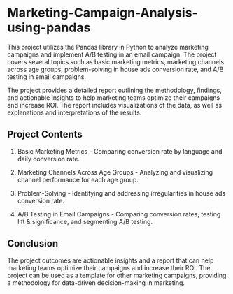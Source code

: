 # Marketing-Campaign-Analysis-using-pandas
This project utilizes the Pandas library in Python to analyze marketing campaigns and implement A/B testing in an email campaign. The project covers several topics such as basic marketing metrics, marketing channels across age groups, problem-solving in house ads conversion rate, and A/B testing in email campaigns.

The project provides a detailed report outlining the methodology, findings, and actionable insights to help marketing teams optimize their campaigns and increase ROI. The report includes visualizations of the data, as well as explanations and interpretations of the results.

## Project Contents

1. Basic Marketing Metrics - Comparing conversion rate by language and daily conversion rate.

2. Marketing Channels Across Age Groups - Analyzing and visualizing channel performance for each age group.

3. Problem-Solving - Identifying and addressing irregularities in house ads conversion rate.

4. A/B Testing in Email Campaigns - Comparing conversion rates, testing lift & significance, and segmenting A/B testing. 

## Conclusion
The project outcomes are actionable insights and a report that can help marketing teams optimize their campaigns and increase their ROI. The project can be used as a template for other marketing campaigns, providing a methodology for data-driven decision-making in marketing.
